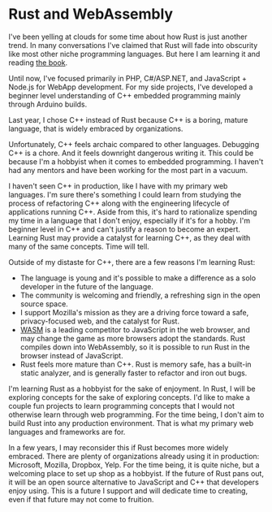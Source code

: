 # Rust and WebAssembly

I've been yelling at clouds for some time about how Rust is  just another trend. In many conversations I've claimed that Rust will fade into  obscurity like most other niche programming  languages. But here I am learning it and reading [the book](https://doc.rust-lang.org/book/). 

Until now, I've focused primarily in PHP, C#/ASP.NET,  and JavaScript + Node.js for WebApp development. For my side projects, I've developed a beginner level understanding of C++ embedded programming mainly through Arduino builds. 

Last year, I chose C++ instead of Rust because C++ is a boring, mature language, that is widely embraced by organizations.

Unfortunately, C++  feels archaic compared to other languages. Debugging C++ is a chore. And it feels downright dangerous writing it. This could be because I'm a hobbyist when it comes to embedded  programming. I haven't had any mentors and have been working for the most part in a vacuum.

I haven't seen C++ in production, like I have with my primary web languages. I'm sure there's something I could learn from studying the process of refactoring C++ along with the engineering lifecycle of applications running C++. Aside from this, it's hard to rationalize spending my time in a language that I don't enjoy, especially if it's for a hobby. I'm beginner level in C++ and can't justify a reason to become an expert. Learning Rust may provide a catalyst for learning C++, as they deal with many of the same concepts. Time will tell. 

Outside of my distaste for C++, there are a few reasons I'm learning Rust:
 
- The language is young and it's possible to make a difference as a solo developer in the future of the language.
- The community is welcoming and friendly, a refreshing sign in the open source space.
- I support Mozilla's mission as they are a driving force toward a safe, privacy-focused web, and the catalyst for Rust. 
- [WASM](http://webassembly.org)  is a leading competitor to JavaScript in the web browser, and may  change the game as more browsers adopt the standards. Rust compiles down  into WebAssembly, so it is possible to run Rust in the browser instead  of JavaScript.
- Rust feels more mature than C++. Rust is memory safe, has a  built-in static analyzer, and is generally faster to refactor and iron out bugs.

I'm learning Rust as a hobbyist for the sake of enjoyment. In Rust, I will be exploring concepts for the sake of exploring concepts. I'd like to make a couple fun projects to learn programming concepts that I would not otherwise learn through web programming. For the time being, I don't aim to build Rust into any production environment. That is what my primary web languages and frameworks are for.

In a few years, I may reconsider this if Rust becomes more widely embraced. There are plenty of organizations already using it in production: Microsoft, Mozilla, Dropbox, Yelp. For the time being, it is quite niche, but a welcoming place to set up shop as a hobbyist. If the future of Rust pans out, it will be an open source alternative to JavaScript and C++ that developers enjoy using. This is a future I support and will dedicate time to creating, even if that future may not come to fruition.
